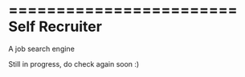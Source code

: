 ========================
Self Recruiter
========================

A job search engine

Still in progress, do check again soon :)
